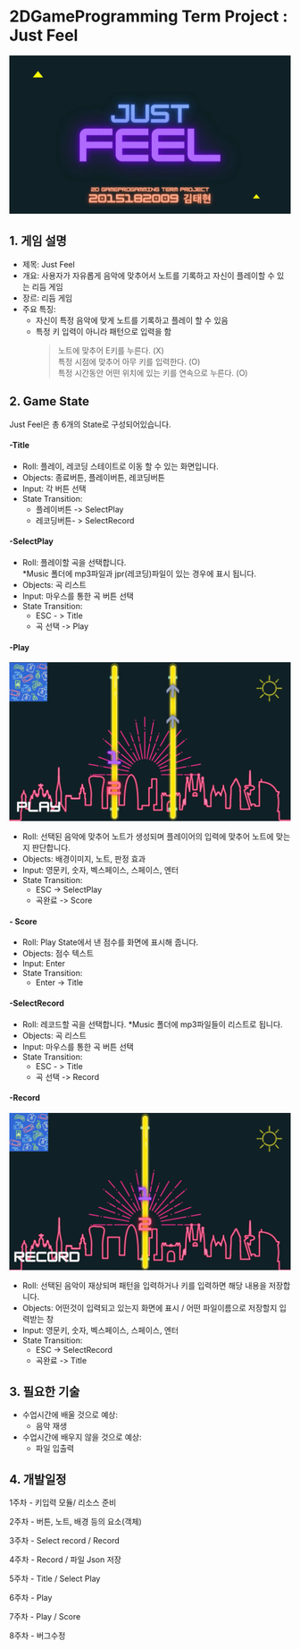 2DGameProgramming Term Project : Just Feel
======
![alt text](https://github.com/Voyager95/2DGameProgramming/blob/master/JustFeel_Main.png "Logo Title Text")
## 1. 게임 설명
- 제목: Just Feel
- 개요: 사용자가 자유롭게 음악에 맞추어서 노트를 기록하고 자신이 플레이할 수 있는 리듬 게임  
- 장르: 리듬 게임
- 주요 특징: 
  - 자신이 특정 음악에 맞게 노트를 기록하고 플레이 할 수 있음
  - 특정 키 입력이 아니라 패턴으로 입력을 함 
      > 노트에 맞추어 E키를 누른다. (X)  
      > 특정 시점에 맞추어 아무 키를 입력한다. (O)  
      > 특정 시간동안 어떤 위치에 있는 키를 연속으로 누른다. (O)  
    
## 2. Game State
Just Feel은 총 6개의 State로 구성되어있습니다.

#### -Title
 -	Roll: 플레이, 레코딩 스테이트로 이동 할 수 있는 화면입니다.
 -	Objects: 종료버튼, 플레이버튼, 레코딩버튼
 -	Input: 각 버튼 선택
 -	State Transition: 
    - 플레이버튼 -> SelectPlay
    - 레코딩버튼- > SelectRecord

#### -SelectPlay
  -	Roll: 플레이할 곡을 선택합니다.  
    *Music 폴더에 mp3파일과 jpr(레코딩)파일이 있는 경우에 표시 됩니다.
  -	Objects: 곡 리스트
  -	Input: 마우스를 통한 곡 버튼 선택
  -	State Transition:
    - ESC - > Title
    - 곡 선택 -> Play
    
#### -Play
![alt text](https://github.com/Voyager95/2DGameProgramming/blob/master/JustFeel_Play.png "Logo Title Text")
  -	Roll: 선택된 음악에 맞추어 노트가 생성되며 플레이어의 입력에 맞추어 노트에 맞는지 판단합니다.
  -	Objects: 배경이미지, 노트, 판정 효과
  - Input: 영문키, 숫자, 벡스페이스, 스페이스, 엔터
  - State Transition:
    - ESC -> SelectPlay
    - 곡완료 -> Score

#### - Score
  - Roll: Play State에서 낸 점수를 화면에 표시해 줍니다.
  - Objects: 점수 텍스트
  - Input: Enter
  - State Transition:
    -  Enter -> Title
    
#### -SelectRecord
  - Roll: 레코드할 곡을 선택합니다.
    *Music 폴더에 mp3파일들이 리스트로 됩니다.
  - Objects: 곡 리스트
  - Input: 마우스를 통한 곡 버튼 선택
  - State Transition:
    - ESC - > Title
    - 곡 선택 -> Record
    
#### -Record
![alt text](https://github.com/Voyager95/2DGameProgramming/blob/master/JustFeel_Record.png "Logo Title Text")
  - Roll: 선택된 음악이 재상되며 패턴을 입력하거나 키를 입력하면 해당 내용을 저장합니다.
  - Objects: 어떤것이 입력되고 있는지 화면에 표시 / 어떤 파일이름으로 저장할지 입력받는 창
  - Input: 영문키, 숫자, 벡스페이스, 스페이스, 엔터
  - State Transition:
    - ESC -> SelectRecord
    - 곡완료 -> Title

## 3. 필요한 기술
  - 수업시간에 배울 것으로 예상:
    - 음악 재생
  - 수업시간에 배우지 않을 것으로 예상:
    - 파일 입출력
    
## 4. 개발일정
1주차 - 키입력 모듈/ 리소스 준비

2주차 - 버튼, 노트, 배경 등의 요소(객체)

3주차 - Select record / Record

4주차 - Record / 파일 Json 저장

5주차 - Title / Select Play

6주차 - Play

7주차 - Play / Score

8주차 - 버그수정
